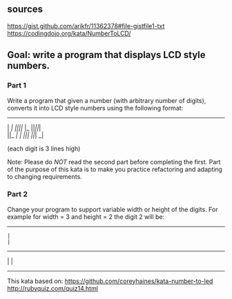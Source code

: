 ## sources
https://gist.github.com/arikfr/11362378#file-gistfile1-txt
https://codingdojo.org/kata/NumberToLCD/

## Goal: write a program that displays LCD style numbers.

### Part 1

Write a program that given a number (with arbitrary number of digits), converts it into LCD style numbers using the following format:

   _  _     _  _  _  _  _  
 | _| _||_||_ |_   ||_||_|  
 ||_  _|  | _||_|  ||_| _|  
  
(each digit is 3 lines high)

Note: Please do *NOT* read the second part before completing the first. Part of the purpose of this kata is to make you  practice refactoring and adapting to changing requirements.

### Part 2

Change your program to support variable width or height of the digits.
For example for width = 3 and height = 2 the digit 2 will be:

 ___
    |
    |
 ___
|
|
 ___

This kata based on:
https://github.com/coreyhaines/kata-number-to-led
http://rubyquiz.com/quiz14.html

